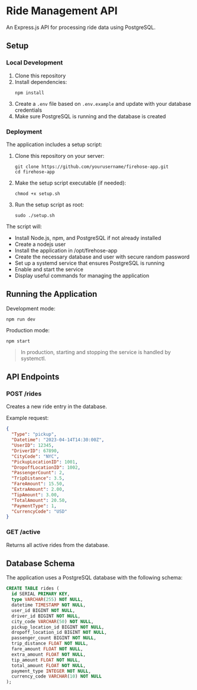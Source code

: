 # Ride Management API

An Express.js API for processing ride data using PostgreSQL.

## Setup

### Local Development
1. Clone this repository
2. Install dependencies:
   ```
   npm install
   ```
3. Create a `.env` file based on `.env.example` and update with your database credentials
4. Make sure PostgreSQL is running and the database is created

### Deployment
The application includes a setup script:

1. Clone this repository on your server:
   ```
   git clone https://github.com/yourusername/firehose-app.git
   cd firehose-app
   ```

2. Make the setup script executable (if needed):
   ```
   chmod +x setup.sh
   ```

3. Run the setup script as root:
   ```
   sudo ./setup.sh
   ```

The script will:
- Install Node.js, npm, and PostgreSQL if not already installed
- Create a nodejs user
- Install the application in /opt/firehose-app
- Create the necessary database and user with secure random password
- Set up a systemd service that ensures PostgreSQL is running
- Enable and start the service
- Display useful commands for managing the application

## Running the Application

Development mode:
```
npm run dev
```

Production mode:
```
npm start
```

> In production, starting and stopping the service is handled by systemctl.

## API Endpoints

### POST /rides
Creates a new ride entry in the database.

Example request:
```json
{
  "Type": "pickup",
  "Datetime": "2023-04-14T14:30:00Z",
  "UserID": 12345,
  "DriverID": 67890,
  "CityCode": "NYC",
  "PickupLocationID": 1001,
  "DropoffLocationID": 1002,
  "PassengerCount": 2,
  "TripDistance": 3.5,
  "FareAmount": 15.50,
  "ExtraAmount": 2.00,
  "TipAmount": 3.00,
  "TotalAmount": 20.50,
  "PaymentType": 1,
  "CurrencyCode": "USD"
}
```

### GET /active
Returns all active rides from the database.

## Database Schema

The application uses a PostgreSQL database with the following schema:

```sql
CREATE TABLE rides (
  id SERIAL PRIMARY KEY,
  type VARCHAR(255) NOT NULL,
  datetime TIMESTAMP NOT NULL,
  user_id BIGINT NOT NULL,
  driver_id BIGINT NOT NULL,
  city_code VARCHAR(50) NOT NULL,
  pickup_location_id BIGINT NOT NULL,
  dropoff_location_id BIGINT NOT NULL,
  passenger_count BIGINT NOT NULL,
  trip_distance FLOAT NOT NULL,
  fare_amount FLOAT NOT NULL,
  extra_amount FLOAT NOT NULL,
  tip_amount FLOAT NOT NULL,
  total_amount FLOAT NOT NULL,
  payment_type INTEGER NOT NULL,
  currency_code VARCHAR(10) NOT NULL
);
```